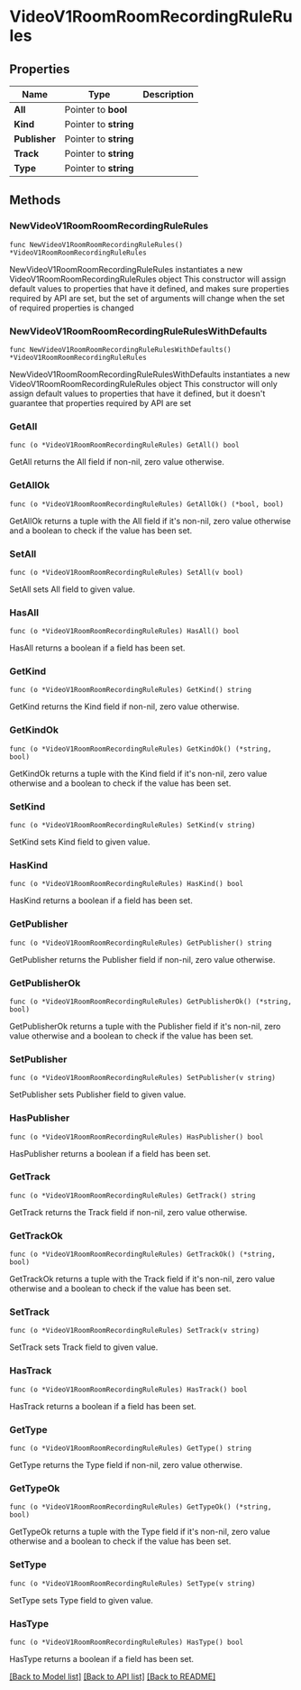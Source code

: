 # VideoV1RoomRoomRecordingRuleRules

## Properties

Name | Type | Description
------------ | ------------- | -------------
**All** | Pointer to **bool** |  | [optional] 
**Kind** | Pointer to **string** |  | [optional] 
**Publisher** | Pointer to **string** |  | [optional] 
**Track** | Pointer to **string** |  | [optional] 
**Type** | Pointer to **string** |  | [optional] 

## Methods

### NewVideoV1RoomRoomRecordingRuleRules

`func NewVideoV1RoomRoomRecordingRuleRules() *VideoV1RoomRoomRecordingRuleRules`

NewVideoV1RoomRoomRecordingRuleRules instantiates a new VideoV1RoomRoomRecordingRuleRules object
This constructor will assign default values to properties that have it defined,
and makes sure properties required by API are set, but the set of arguments
will change when the set of required properties is changed

### NewVideoV1RoomRoomRecordingRuleRulesWithDefaults

`func NewVideoV1RoomRoomRecordingRuleRulesWithDefaults() *VideoV1RoomRoomRecordingRuleRules`

NewVideoV1RoomRoomRecordingRuleRulesWithDefaults instantiates a new VideoV1RoomRoomRecordingRuleRules object
This constructor will only assign default values to properties that have it defined,
but it doesn't guarantee that properties required by API are set

### GetAll

`func (o *VideoV1RoomRoomRecordingRuleRules) GetAll() bool`

GetAll returns the All field if non-nil, zero value otherwise.

### GetAllOk

`func (o *VideoV1RoomRoomRecordingRuleRules) GetAllOk() (*bool, bool)`

GetAllOk returns a tuple with the All field if it's non-nil, zero value otherwise
and a boolean to check if the value has been set.

### SetAll

`func (o *VideoV1RoomRoomRecordingRuleRules) SetAll(v bool)`

SetAll sets All field to given value.

### HasAll

`func (o *VideoV1RoomRoomRecordingRuleRules) HasAll() bool`

HasAll returns a boolean if a field has been set.

### GetKind

`func (o *VideoV1RoomRoomRecordingRuleRules) GetKind() string`

GetKind returns the Kind field if non-nil, zero value otherwise.

### GetKindOk

`func (o *VideoV1RoomRoomRecordingRuleRules) GetKindOk() (*string, bool)`

GetKindOk returns a tuple with the Kind field if it's non-nil, zero value otherwise
and a boolean to check if the value has been set.

### SetKind

`func (o *VideoV1RoomRoomRecordingRuleRules) SetKind(v string)`

SetKind sets Kind field to given value.

### HasKind

`func (o *VideoV1RoomRoomRecordingRuleRules) HasKind() bool`

HasKind returns a boolean if a field has been set.

### GetPublisher

`func (o *VideoV1RoomRoomRecordingRuleRules) GetPublisher() string`

GetPublisher returns the Publisher field if non-nil, zero value otherwise.

### GetPublisherOk

`func (o *VideoV1RoomRoomRecordingRuleRules) GetPublisherOk() (*string, bool)`

GetPublisherOk returns a tuple with the Publisher field if it's non-nil, zero value otherwise
and a boolean to check if the value has been set.

### SetPublisher

`func (o *VideoV1RoomRoomRecordingRuleRules) SetPublisher(v string)`

SetPublisher sets Publisher field to given value.

### HasPublisher

`func (o *VideoV1RoomRoomRecordingRuleRules) HasPublisher() bool`

HasPublisher returns a boolean if a field has been set.

### GetTrack

`func (o *VideoV1RoomRoomRecordingRuleRules) GetTrack() string`

GetTrack returns the Track field if non-nil, zero value otherwise.

### GetTrackOk

`func (o *VideoV1RoomRoomRecordingRuleRules) GetTrackOk() (*string, bool)`

GetTrackOk returns a tuple with the Track field if it's non-nil, zero value otherwise
and a boolean to check if the value has been set.

### SetTrack

`func (o *VideoV1RoomRoomRecordingRuleRules) SetTrack(v string)`

SetTrack sets Track field to given value.

### HasTrack

`func (o *VideoV1RoomRoomRecordingRuleRules) HasTrack() bool`

HasTrack returns a boolean if a field has been set.

### GetType

`func (o *VideoV1RoomRoomRecordingRuleRules) GetType() string`

GetType returns the Type field if non-nil, zero value otherwise.

### GetTypeOk

`func (o *VideoV1RoomRoomRecordingRuleRules) GetTypeOk() (*string, bool)`

GetTypeOk returns a tuple with the Type field if it's non-nil, zero value otherwise
and a boolean to check if the value has been set.

### SetType

`func (o *VideoV1RoomRoomRecordingRuleRules) SetType(v string)`

SetType sets Type field to given value.

### HasType

`func (o *VideoV1RoomRoomRecordingRuleRules) HasType() bool`

HasType returns a boolean if a field has been set.


[[Back to Model list]](../README.md#documentation-for-models) [[Back to API list]](../README.md#documentation-for-api-endpoints) [[Back to README]](../README.md)


